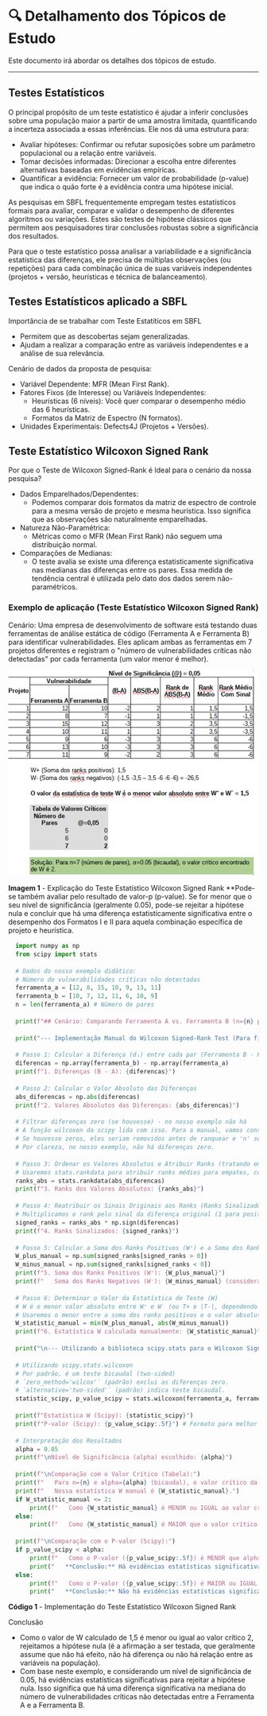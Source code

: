 # 🔍 Detalhamento dos Tópicos de Estudo

Este documento irá abordar os detalhes dos tópicos de estudo.

---

## Testes Estatísticos

O principal propósito de um teste estatístico é ajudar a inferir conclusões sobre uma população maior a partir de uma amostra limitada, quantificando a incerteza associada a essas inferências. Ele nos dá uma estrutura para:

  - Avaliar hipóteses: Confirmar ou refutar suposições sobre um parâmetro populacional ou a relação entre variáveis.
  - Tomar decisões informadas: Direcionar a escolha entre diferentes alternativas baseadas em evidências empíricas.
  - Quantificar a evidência: Fornecer um valor de probabilidade (p-value) que indica o quão forte é a evidência contra uma hipótese inicial.

As pesquisas em SBFL frequentemente empregam testes estatísticos formais para avaliar, comparar e validar o desempenho de diferentes algoritmos ou variações. Estes são testes de hipótese clássicos que permitem aos pesquisadores tirar conclusões robustas sobre a significância dos resultados.

Para que o teste estatístico possa analisar a variabilidade e a significância estatística das diferenças, ele precisa de múltiplas observações (ou repetições) para cada combinação única de suas variáveis independentes (projetos + versão, heurísticas e técnica de balanceamento).

## Testes Estatísticos aplicado a SBFL

Importância de se trabalhar com Teste Estatíticos em SBFL
  - Permitem que as descobertas sejam generalizadas.
  - Ajudam a realizar a comparação entre as variáveis independentes e a análise de sua relevância.
    
Cenário de dados da proposta de pesquisa:
  - Variável Dependente: MFR (Mean First Rank).
  - Fatores Fixos (de Interesse) ou Variáveis Independentes:
    - Heurísticas (6 níveis): Você quer comparar o desempenho médio das 6 heurísticas.
    - Formatos da Matriz de Espectro (N formatos).
  - Unidades Experimentais: Defects4J (Projetos + Versões).

## Teste Estatístico Wilcoxon Signed Rank
Por que o Teste de Wilcoxon Signed-Rank é Ideal para o cenário da nossa pesquisa?
  - Dados Emparelhados/Dependentes:
    - Podemos comparar dois formatos da matriz de espectro de controle para a mesma versão de projeto e mesma heurística. Isso significa que as observações são naturalmente emparelhadas.
  - Natureza Não-Paramétrica:
    - Métricas como o MFR (Mean First Rank) não seguem uma distribuição normal.
  - Comparações de Medianas:
    - O teste avalia se existe uma diferença estatisticamente significativa nas medianas das diferenças entre os pares. Essa medida de tendência central é utilizada pelo dato dos dados serem não-paramétricos.

### Exemplo de aplicação (Teste Estatístico Wilcoxon Signed Rank)
Cenário: Uma empresa de desenvolvimento de software está testando duas ferramentas de análise estática de código (Ferramenta A e Ferramenta B) para identificar vulnerabilidades. Eles aplicam ambas as ferramentas em 7 projetos diferentes e registram o "número de vulnerabilidades críticas não detectadas" por cada ferramenta (um valor menor é melhor).

![Explicação - Wilcoxon Signed Rank](img/Explicacao_Wilcoxon_Signed_Rank.png "Explicação - Wilcoxon Signed Rank")

**Imagem 1** - Explicação do Teste Estatístico Wilcoxon Signed Rank
**Pode-se também avaliar pelo resultado de valor-p (p-value). Se for menor que o seu nível de significância (geralmente 0.05), pode-se rejeitar a hipótese nula e concluir que há uma diferença estatisticamente significativa entre o desempenho dos Formatos I e II para aquela combinação específica de projeto e heurística.

```python
  import numpy as np
  from scipy import stats
  
  # Dados do nosso exemplo didático:
  # Número de vulnerabilidades críticas não detectadas
  ferramenta_a = [12, 8, 15, 10, 9, 13, 11]
  ferramenta_b = [10, 7, 12, 11, 6, 10, 9]
  n = len(ferramenta_a) # Número de pares
  
  print(f"## Cenário: Comparando Ferramenta A vs. Ferramenta B (n={n} pares) ##\n")
  
  print("--- Implementação Manual do Wilcoxon Signed-Rank Test (Para fins didáticos) ---\n")
  
  # Passo 1: Calcular a Diferença (dᵢ) entre cada par (Ferramenta B - Ferramenta A)
  diferencas = np.array(ferramenta_b) - np.array(ferramenta_a)
  print(f"1. Diferenças (B - A): {diferencas}")
  
  # Passo 2: Calcular o Valor Absoluto das Diferenças
  abs_diferencas = np.abs(diferencas)
  print(f"2. Valores Absolutos das Diferenças: {abs_diferencas}")
  
  # Filtrar diferenças zero (se houvesse) - no nosso exemplo não há
  # A função wilcoxon da scipy lida com isso. Para a manual, vamos considerar que não há zeros.
  # Se houvesse zeros, eles seriam removidos antes de ranquear e 'n' seria ajustado.
  # Por clareza, no nosso exemplo, não há diferenças zero.
  
  # Passo 3: Ordenar os Valores Absolutos e Atribuir Ranks (tratando empates)
  # Usaremos stats.rankdata para atribuir ranks médios para empates, conforme explicado.
  ranks_abs = stats.rankdata(abs_diferencas)
  print(f"3. Ranks dos Valores Absolutos: {ranks_abs}")
  
  # Passo 4: Reatribuir os Sinais Originais aos Ranks (Ranks Sinalizados)
  # Multiplicamos o rank pelo sinal da diferença original (1 para positivo, -1 para negativo)
  signed_ranks = ranks_abs * np.sign(diferencas)
  print(f"4. Ranks Sinalizados: {signed_ranks}")
  
  # Passo 5: Calcular a Soma dos Ranks Positivos (W⁺) e a Soma dos Ranks Negativos (W⁻)
  W_plus_manual = np.sum(signed_ranks[signed_ranks > 0])
  W_minus_manual = np.sum(signed_ranks[signed_ranks < 0])
  print(f"5. Soma dos Ranks Positivos (W⁺): {W_plus_manual}")
  print(f"   Soma dos Ranks Negativos (W⁻): {W_minus_manual} (considerando o sinal)")
  
  # Passo 6: Determinar o Valor da Estatística de Teste (W)
  # W é o menor valor absoluto entre W⁺ e W⁻ (ou T+ e |T-|, dependendo da convenção)
  # Usaremos o menor entre a soma dos ranks positivos e o valor absoluto da soma dos ranks negativos.
  W_statistic_manual = min(W_plus_manual, abs(W_minus_manual))
  print(f"6. Estatística W calculada manualmente: {W_statistic_manual}")
  
  print("\n--- Utilizando a biblioteca scipy.stats para o Wilcoxon Signed-Rank Test ---\n")
  
  # Utilizando scipy.stats.wilcoxon
  # Por padrão, é um teste bicaudal (two-sided)
  # `zero_method='wilcox'` (padrão) exclui as diferenças zero.
  # `alternative='two-sided'` (padrão) indica teste bicaudal.
  statistic_scipy, p_value_scipy = stats.wilcoxon(ferramenta_a, ferramenta_b, alternative='two-sided')
  
  print(f"Estatística W (Scipy): {statistic_scipy}")
  print(f"P-valor (Scipy): {p_value_scipy:.5f}") # Formato para melhor leitura
  
  # Interpretação dos Resultados
  alpha = 0.05
  print(f"\nNível de Significância (alpha) escolhido: {alpha}")
  
  print(f"\nComparação com o Valor Crítico (Tabela):")
  print(f"   Para n={n} e alpha={alpha} (bicaudal), o valor crítico da tabela é 2.")
  print(f"   Nossa estatística W manual é {W_statistic_manual}.")
  if W_statistic_manual <= 2:
      print(f"   Como {W_statistic_manual} é MENOR ou IGUAL ao valor crítico 2, REJEITAMOS a hipótese nula.")
  else:
      print(f"   Como {W_statistic_manual} é MAIOR que o valor crítico 2, NÃO REJEITAMOS a hipótese nula.")
  
  print(f"\nComparação com o P-valor (Scipy):")
  if p_value_scipy < alpha:
      print(f"   Como o P-valor ({p_value_scipy:.5f}) é MENOR que alpha ({alpha}), REJEITAMOS a hipótese nula.")
      print("   **Conclusão:** Há evidências estatísticas significativas de uma diferença na mediana do número de vulnerabilidades críticas não detectadas entre as Ferramentas A e B.")
  else:
      print(f"   Como o P-valor ({p_value_scipy:.5f}) é MAIOR ou IGUAL a alpha ({alpha}), NÃO REJEITAMOS a hipótese nula.")
      print("   **Conclusão:** Não há evidências estatísticas significativas de uma diferença na mediana do número de vulnerabilidades críticas não detectadas entre as Ferramentas A e B.")
```

**Código 1** - Implementação do Teste Estatístico Wilcoxon Signed Rank

Conclusão
  - Como o valor de W calculado de 1,5 é menor ou igual ao valor crítico 2, rejeitamos a hipótese nula (é a afirmação a ser testada, que geralmente assume que não há efeito, não há diferença ou não há relação entre as variáveis na população).
  - Com base neste exemplo, e considerando um nível de significância de 0.05, há evidências estatísticas significativas para rejeitar a hipótese nula. Isso significa que há uma diferença significativa na mediana do número de vulnerabilidades críticas não detectadas entre a Ferramenta A e a Ferramenta B.
